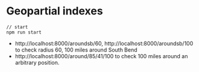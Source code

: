 # Geopartial indexes

```
// start
npm run start
```

- http://localhost:8000/aroundsb/60, http://localhost:8000/aroundsb/100
to check radius 60, 100 miles around South Bend
- http://localhost:8000/around/85/41/100 to check 100 miles around an arbitrary position.